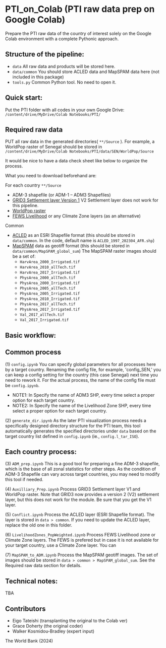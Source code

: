 # PTI_on_Colab (PTI raw data prep on Google Colab)
Prepare the PTI raw data of the country of interest solely on the Google Colab environment with a complete Pythonic approach.


## Structure of the pipeline:


- `data` All raw data and products will be stored here.
- `data/common` You should store ACLED data and MapSPAM data here (not included in this package)
- `tools.py` Common Python tool. No need to open it.


## Quick start:
Put the PTI folder with all codes in your own Google Drive:
`/content/drive/MyDrive/Colab Notebooks/PTI/`

## Required raw data
PUT all raw data in the generated directories( `**/Source` ). For example, a WorldPop raster of Senegal should be stored in
`/content/drive/MyDrive/Colab Notebooks/PTI/data/SEN/WorldPop/Source`

It would be nice to have a data check sheet like below to organize the process.

What you need to download beforehand are:

For each country `**/Source`
- ADM-3 shapefile (or ADM-1 – ADM3 Shapefiles)
- [GRID3 Settlement layer Version 1](https://data.grid3.org/) V2 Settlement layer does not work for this pipeline.
- [WorldPop raster](https://www.worldpop.org/)
- [FEWS Livelihood](https://fews.net/data/livelihood-zones) or any Climate Zone layers (as an alternative)

Common
- [ACLED](https://acleddata.com/) as an ESRI Shapefile format (this should be stored in `data/common`. In the code, default name is `ACLED_1997_202304_AFR.shp`)
- [MapSPAM](https://mapspam.info/) data as geotiff format (this should be stored in `data/common/MapSPAM_global_sum`)
The MapSPAM raster images should be a set of:
  - `HarvArea_2000_Irrigated.tif`
  - `HarvArea_2010_allTech.tif`
  - `HarvArea_2017_Irrigated.tif`
  - `PhysArea_2000_allTech.tif`
  - `PhysArea_2000_Irrigated.tif`
  - `PhysArea_2005_allTech.tif`
  - `PhysArea_2005_Irrigated.tif`
  - `PhysArea_2010_Irrigated.tif`
  - `PhysArea_2017_allTech.tif`
  - `PhysArea_2017_Irrigated.tif`
  - `Val_2017_allTech.tif`
  - `Val_2017_Irrigated.tif`


## Basic workflow:

## Common process
(1) `config.ipynb` You can specify global parameters for all processes here by a target country. Renaming the config file, for example, 'config_SEN,' you can keep a config setting for the country (this case Senegal) next time you need to rework it. For the actual process, the name of the config file must be `config.ipynb`.

- NOTE1: In Specify the name of ADM3 SHP, every time select a proper option for each target country.
- NOTE2: In Specify the name of the Livelihood Zone SHP, every time select a proper option for each target country. 

(2) `generate_dir.ipynb` As the later PTI visualization process needs a specifically designed directory structure for the PTI team, this tool automatically generates the specified directories under `data`  based on the target country list defined in `config.ipynb` (ie., `config.l_tar_ISO`). 


## Each country process:
(3) `ADM_prep.ipynb` This is a good tool for preparing a fine ADM-3 shapefile, which is the base of all zonal statistics for other steps. As the condition of ADM-3 Shapefile can vary across target countries, you may need to modify this tool if needed.

(4) `Auxilliary_Prep.ipynb` Process GRID3 Settlement layer V1 and WorldPop raster. Note that GRID3 now provides a version 2 (V2) settlement layer, but this does not work for the module. Be sure that you get the V1 layer.

(5) `Conflict.ipynb` Process the ACLED layer (ESRI Shapefile format). The layer is stored in `data > common`. If you need to update the ACLED layer, replace the old one in this folder.

(6) `LivelihoodZones_PopWeighted.ipynb` Process FEWS Livelihood zone or Climate Zone layers. The FEWS is prefered but in case it is not available for your target country, use a Climate Zone layer. You can 

(7) `MapSPAM_to_ADM.ipynb` Process the MapSPAM geotiff images. The set of images should be stored in `data > common > MapSPAM_global_sum`. See the Required raw data section for details.


## Technical notes:
TBA

## Contributors
- Eigo Tateishi (transplanting the original to the Colab ver)
- Grace Doherty (the original coder)
- Walker Kosmidou-Bradley (expert input)

The World Bank (2024)

